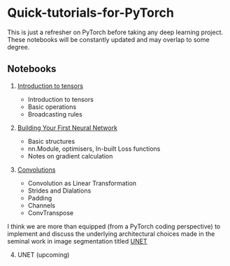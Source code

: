 # Quick-tutorials-for-PyTorch
This is just a refresher on PyTorch before taking any deep learning project. These notebooks will be constantly updated and may overlap to some degree. 

## Notebooks

1. [Introduction to tensors](Tensors.ipynb)
    - Introduction to tensors
    - Basic operations
    - Broadcasting rules

2. [Building Your First Neural Network](First_Neural_Network.ipynb)
    - Basic structures
    - nn.Module, optimisers, In-built Loss functions
    - Notes on gradient calculation
 
3. [Convolutions](Convolutions.ipynb)
   - Convolution as Linear Transformation
   - Strides and Dialations
   - Padding
   - Channels
   - ConvTranspose

I think we are more than equipped (from a PyTorch coding perspective) to implement and discuss the underlying architectural choices made in the seminal work in image segmentation titled [UNET](https://arxiv.org/abs/1505.04597) 

4. UNET (upcoming)
